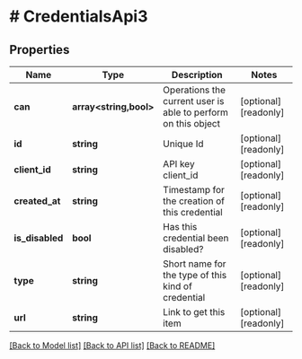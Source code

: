# # CredentialsApi3

## Properties

Name | Type | Description | Notes
------------ | ------------- | ------------- | -------------
**can** | **array<string,bool>** | Operations the current user is able to perform on this object | [optional] [readonly]
**id** | **string** | Unique Id | [optional] [readonly]
**client_id** | **string** | API key client_id | [optional] [readonly]
**created_at** | **string** | Timestamp for the creation of this credential | [optional] [readonly]
**is_disabled** | **bool** | Has this credential been disabled? | [optional] [readonly]
**type** | **string** | Short name for the type of this kind of credential | [optional] [readonly]
**url** | **string** | Link to get this item | [optional] [readonly]

[[Back to Model list]](../../README.md#models) [[Back to API list]](../../README.md#endpoints) [[Back to README]](../../README.md)
